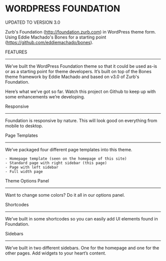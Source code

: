 WORDPRESS FOUNDATION
===================

UPDATED TO VERSION 3.0

Zurb's Foundation (http://foundation.zurb.com) in WordPress theme form. Using Eddie Machado's Bones for a starting point (https://github.com/eddiemachado/bones). 

FEATURES
________

We’ve built the WordPress Foundation theme so that it could be used as-is or as a starting point for theme developers. It’s built on top of the Bones theme framework by Eddie Machado and based on v3.0 of Zurb's Foundation.

Here’s what we’ve got so far. Watch this project on Github to keep up with some enhancements we’re developing.

Responsive
__________

Foundation is responsive by nature.  This will look good on everything from mobile to desktop.

Page Templates
______________

We’ve packaged four different page templates into this theme.

    - Homepage template (seen on the homepage of this site)
    - Standard page with right sidebar (this page)
    - Page with left sidebar
    - Full width page

Theme Options Panel
___________________

Want to change some colors? Do it all in our options panel.

Shortcodes
__________

We’ve built in some shortcodes so you can easily add UI elements found in Foundation.

Sidebars
________

We’ve built in two different sidebars. One for the homepage and one for the other pages. Add widgets to your heart’s content.
